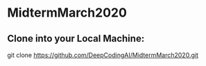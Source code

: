 # MidtermMarch2020

## Clone into your Local Machine:
git clone https://github.com/DeepCodingAI/MidtermMarch2020.git

